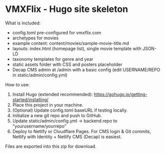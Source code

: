 
VMXFlix - Hugo site skeleton
============================

What is included:
- config.toml pre-configured for vmxflix.com
- archetypes for movies
- example content: content/movies/sample-movie-title.md
- layouts: index.html (homepage list), single movie template with JSON-LD
- taxonomy templates for genre and year
- static assets folder with CSS and posters placeholder
- Decap CMS admin at /admin with a basic config (edit USERNAME/REPO in static/admin/config.yml)

How to use:
1. Install Hugo (extended recommended): https://gohugo.io/getting-started/installing/
2. Place this project in your machine.
3. (Optional) Update config.toml baseURL if testing locally.
4. Initialize a new git repo and push to GitHub.
5. Update static/admin/config.yml -> backend.repo to "yourusername/yourrepo"
6. Deploy to Netlify or Cloudflare Pages. For CMS login & Git commits, Netlify with Identity + Netlify CMS (Decap) is easiest.

Files are exported into this zip for download.

